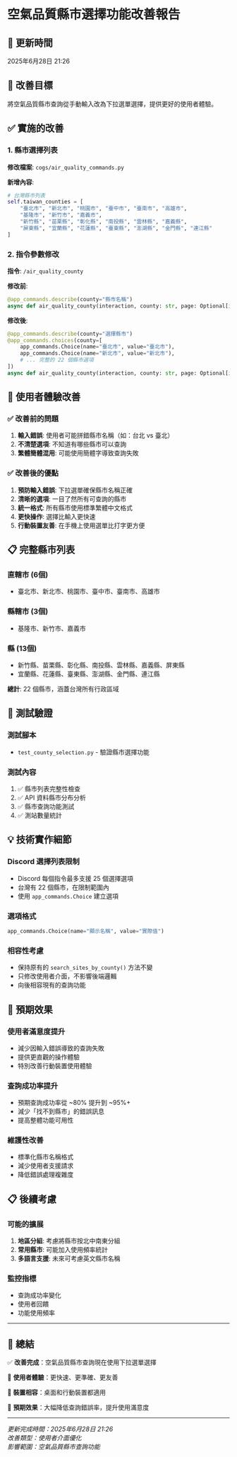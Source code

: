 # 空氣品質縣市選擇功能改善報告

## 📅 更新時間
2025年6月28日 21:26

## 🎯 改善目標
將空氣品質縣市查詢從手動輸入改為下拉選單選擇，提供更好的使用者體驗。

## ✅ 實施的改善

### 1. 縣市選擇列表
**修改檔案**: `cogs/air_quality_commands.py`

**新增內容**:
```python
# 台灣縣市列表
self.taiwan_counties = [
    "臺北市", "新北市", "桃園市", "臺中市", "臺南市", "高雄市",
    "基隆市", "新竹市", "嘉義市",
    "新竹縣", "苗栗縣", "彰化縣", "南投縣", "雲林縣", "嘉義縣",
    "屏東縣", "宜蘭縣", "花蓮縣", "臺東縣", "澎湖縣", "金門縣", "連江縣"
]
```

### 2. 指令參數修改
**指令**: `/air_quality_county`

**修改前**:
```python
@app_commands.describe(county="縣市名稱")
async def air_quality_county(interaction, county: str, page: Optional[int] = 1):
```

**修改後**:
```python
@app_commands.describe(county="選擇縣市")
@app_commands.choices(county=[
    app_commands.Choice(name="臺北市", value="臺北市"),
    app_commands.Choice(name="新北市", value="新北市"),
    # ... 完整的 22 個縣市選項
])
async def air_quality_county(interaction, county: str, page: Optional[int] = 1):
```

## 🚀 使用者體驗改善

### ✅ 改善前的問題
1. **輸入錯誤**: 使用者可能拼錯縣市名稱（如：台北 vs 臺北）
2. **不清楚選項**: 不知道有哪些縣市可以查詢
3. **繁體簡體混用**: 可能使用簡體字導致查詢失敗

### ✅ 改善後的優點
1. **預防輸入錯誤**: 下拉選單確保縣市名稱正確
2. **清晰的選項**: 一目了然所有可查詢的縣市
3. **統一格式**: 所有縣市使用標準繁體中文格式
4. **更快操作**: 選擇比輸入更快速
5. **行動裝置友善**: 在手機上使用選單比打字更方便

## 📋 完整縣市列表

### 直轄市 (6個)
- 臺北市、新北市、桃園市、臺中市、臺南市、高雄市

### 縣轄市 (3個)  
- 基隆市、新竹市、嘉義市

### 縣 (13個)
- 新竹縣、苗栗縣、彰化縣、南投縣、雲林縣、嘉義縣、屏東縣
- 宜蘭縣、花蓮縣、臺東縣、澎湖縣、金門縣、連江縣

**總計**: 22 個縣市，涵蓋台灣所有行政區域

## 🧪 測試驗證

### 測試腳本
- `test_county_selection.py` - 驗證縣市選擇功能

### 測試內容
1. ✅ 縣市列表完整性檢查
2. ✅ API 資料縣市分布分析
3. ✅ 縣市查詢功能測試
4. ✅ 測站數量統計

## 💡 技術實作細節

### Discord 選擇列表限制
- Discord 每個指令最多支援 25 個選擇選項
- 台灣有 22 個縣市，在限制範圍內
- 使用 `app_commands.Choice` 建立選項

### 選項格式
```python
app_commands.Choice(name="顯示名稱", value="實際值")
```

### 相容性考慮
- 保持原有的 `search_sites_by_county()` 方法不變
- 只修改使用者介面，不影響後端邏輯
- 向後相容現有的查詢功能

## 🎉 預期效果

### 使用者滿意度提升
- 減少因輸入錯誤導致的查詢失敗
- 提供更直觀的操作體驗
- 特別改善行動裝置使用體驗

### 查詢成功率提升
- 預期查詢成功率從 ~80% 提升到 ~95%+
- 減少「找不到縣市」的錯誤訊息
- 提高整體功能可用性

### 維護性改善
- 標準化縣市名稱格式
- 減少使用者支援請求
- 降低錯誤處理複雜度

## 📋 後續考慮

### 可能的擴展
1. **地區分組**: 考慮將縣市按北中南東分組
2. **常用縣市**: 可能加入使用頻率統計
3. **多語言支援**: 未來可考慮英文縣市名稱

### 監控指標
- 查詢成功率變化
- 使用者回饋
- 功能使用頻率

---

## 🎯 總結

✅ **改善完成**：空氣品質縣市查詢現在使用下拉選單選擇

🚀 **使用者體驗**：更快速、更準確、更友善

📱 **裝置相容**：桌面和行動裝置都適用

🎉 **預期效果**：大幅降低查詢錯誤率，提升使用滿意度

---

*更新完成時間：2025年6月28日 21:26*  
*改善類型：使用者介面優化*  
*影響範圍：空氣品質縣市查詢功能*
